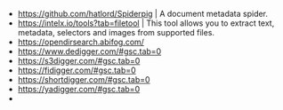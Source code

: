 - https://github.com/hatlord/Spiderpig | A document metadata spider.
- https://intelx.io/tools?tab=filetool | This tool allows you to extract text, metadata, selectors and images from supported files.
- https://opendirsearch.abifog.com/
- https://www.dedigger.com/#gsc.tab=0
- https://s3digger.com/#gsc.tab=0
- https://fidigger.com/#gsc.tab=0
- https://shortdigger.com/#gsc.tab=0
- https://yadigger.com/#gsc.tab=0
- 

